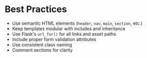 # Best Practices

- Use semantic HTML elements (`header`, `nav`, `main`, `section`, etc.)
- Keep templates modular with includes and inheritance
- Use Flask's `url_for()` for all links and asset paths
- Include proper form validation attributes
- Use consistent class naming
- Comment sections for clarity